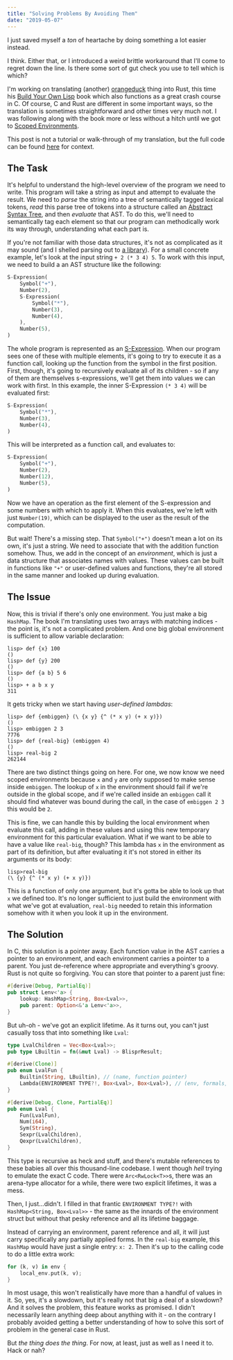 ```yaml
---
title: "Solving Problems By Avoiding Them"
date: "2019-05-07"
---
```


I just saved myself a _ton_ of heartache by doing something a lot easier instead.

I think. Either that, or I introduced a weird brittle workaround that I'll come to regret down the line. Is there some sort of gut check you use to tell which is which?

I'm working on translating (another) [orangeduck](http://theorangeduck.com/page/about) thing into Rust, this time his [Build Your Own Lisp](http://www.buildyourownlisp.com/) book which also functions as a great crash course in C. Of course, C and Rust are different in some important ways, so the translation is sometimes straightforward and other times very much not. I was following along with the book more or less without a hitch until we got to [Scoped Environments](http://www.buildyourownlisp.com/chapter12_functions#parent_environment).

This post is not a tutorial or walk-through of my translation, but the full code can be found [here](https://github.com/deciduously/blispr) for context.

## The Task

It's helpful to understand the high-level overview of the program we need to write. This program will take a string as input and attempt to evaluate the result. We need to _parse_ the string into a tree of semantically tagged lexical tokens, _read_ this parse tree of tokens into a structure called an [Abstract Syntax Tree](https://en.wikipedia.org/wiki/Abstract_syntax_tree), and then _evaluate_ that AST. To do this, we'll need to semantically tag each element so that our program can methodically work its way through, understanding what each part is.

If you're not familiar with those data structures, it's not as complicated as it may sound (and I shelled parsing out to [a library](https://pest.rs/)). For a small concrete example, let's look at the input string `+ 2 (* 3 4) 5`. To work with this input, we need to build a an AST structure like the following:

```rust
S-Expression(
    Symbol("+"),
    Number(2),
    S-Expression(
        Symbol("*"),
        Number(3),
        Number(4),
    ),
    Number(5),
)
```

The whole program is represented as an [S-Expression](https://en.wikipedia.org/wiki/S-expression). When our program sees one of these with multiple elements, it's going to try to execute it as a function call, looking up the function from the symbol in the first position. First, though, it's going to recursively evaluate all of its children - so if any of them are themselves s-expressions, we'll get them into values we can work with first. In this example, the inner S-Expression `(* 3 4)` will be evaluated first:

```rust
S-Expression(
    Symbol("*"),
    Number(3),
    Number(4),
)
```

This will be interpreted as a function call, and evaluates to:

```rust
S-Expression(
    Symbol("+"),
    Number(2),
    Number(12),
    Number(5),
)
```

Now we have an operation as the first element of the S-expression and some numbers with which to apply it. When this evaluates, we're left with just `Number(19)`, which can be displayed to the user as the result of the computation.

But wait! There's a missing step. That `Symbol("+")` doesn't mean a lot on its own, it's just a string. We need to associate that with the addition function somehow. Thus, we add in the concept of an _environment_, which is just a data structure that associates names with values. These values can be built in functions like `"+"` or user-defined values and functions, they're all stored in the same manner and looked up during evaluation.

## The Issue

Now, this is trivial if there's only one environment. You just make a big `HashMap`. The book I'm translating uses two arrays with matching indices - the point is, it's not a complicated problem. And one big global environment is sufficient to allow variable declaration:

```
lisp> def {x} 100
()
lisp> def {y} 200
()
lisp> def {a b} 5 6
()
lisp> + a b x y
311
```

It gets tricky when we start having _user-defined lambdas_:

```
lisp> def {embiggen} (\ {x y} {^ (* x y) (+ x y)})
()
lisp> embiggen 2 3
7776
lisp> def {real-big} (embiggen 4)
()
lisp> real-big 2
262144
```

There are two distinct things going on here. For one, we now know we need scoped environments because `x` and `y` are only supposed to make sense inside `embiggen`. The lookup of `x` in the environment should fail if we're outside in the global scope, and if we're called inside an `embiggen` call it should find whatever was bound during the call, in the case of `embiggen 2 3` this would be `2`.

This is fine, we can handle this by building the local environment when evaluate this call, adding in these values and using this new temporary environment for this particular evaluation. What if we want to be able to have a value like `real-big`, though? This lambda has `x` in the environment as part of its definition, but after evaluating it it's not stored in either its arguments or its body:

```
lisp>real-big
(\ {y} {^ (* x y) (+ x y)})
```

This is a function of only one argument, but it's gotta be able to look up that `x` we defined too. It's no longer sufficient to just build the environment with what we've got at evaluation, `real-big` needed to retain this information somehow with it when you look it up in the environment.

## The Solution

In C, this solution is a pointer away. Each function value in the AST carries a pointer to an environment, and each environment carries a pointer to a parent. You just de-reference where appropriate and everything's groovy. Rust is not quite so forgiving. You can store that pointer to a parent just fine:

```rust
#[derive(Debug, PartialEq)]
pub struct Lenv<'a> {
    lookup: HashMap<String, Box<Lval>>,
    pub parent: Option<&'a Lenv<'a>>,
}
```

But uh-oh - we've got an explicit lifetime. As it turns out, you can't just casually toss that into something like `Lval`:

```rust
type LvalChildren = Vec<Box<Lval>>;
pub type LBuiltin = fn(&mut Lval) -> BlisprResult;

#[derive(Clone)]
pub enum LvalFun {
    Builtin(String, LBuiltin), // (name, function pointer)
    Lambda(ENVIRONMENT TYPE?!, Box<Lval>, Box<Lval>), // (env, formals, body)
}

#[derive(Debug, Clone, PartialEq)]
pub enum Lval {
    Fun(LvalFun),
    Num(i64),
    Sym(String),
    Sexpr(LvalChildren),
    Qexpr(LvalChildren),
}
```

This type is recursive as heck and stuff, and there's mutable references to these babies all over this thousand-line codebase. I went though _hell_ trying to emulate the exact C code. There were `Arc<RwLock<T>>`s, there was an arena-type allocator for a while, there were two explicit lifetimes, it was a mess.

Then, I just...didn't. I filled in that frantic `ENVIRONMENT TYPE?!` with `HashMap<String, Box<Lval>>` - the same as the innards of the environment struct but without that pesky reference and all its lifetime baggage.

Instead of carrying an environment, parent reference and all, it will just carry specifically any partially applied forms. In the `real-big` example, this `HashMap` would have just a single entry: `x: 2`. Then it's up to the calling code to do a little extra work:

```rust
for (k, v) in env {
    local_env.put(k, v);
}
```

In most usage, this won't realistically have more than a handful of values in it. So, yes, it's a slowdown, but it's really not that big a deal of a slowdown? And it solves the problem, this feature works as promised. I didn't necessarily learn anything deep about anything with it - on the contrary I probably avoided getting a better understanding of how to solve this sort of problem in the general case in Rust.

But _the thing does the thing_. For now, at least, just as well as I need it to. Hack or nah?
